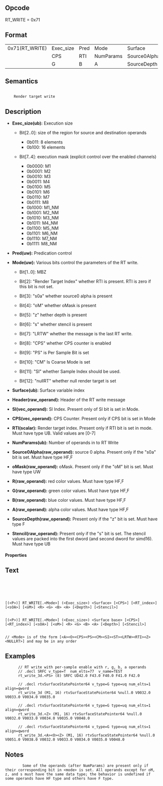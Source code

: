 <!---======================= begin_copyright_notice ============================

Copyright (C) 2020-2022 Intel Corporation

SPDX-License-Identifier: MIT

============================= end_copyright_notice ==========================-->

## Opcode

  RT_WRITE = 0x71

## Format

| | | | | | | |
| --- | --- | --- | --- | --- | --- | --- |
| 0x71(RT_WRITE) | Exec_size | Pred | Mode      | Surface      | Header  | SI |
|                | CPS       | RTI  | NumParams | Source0Alpha | oMask   | R  |
|                | G         | B    | A         | SourceDepth  | Stencil |    |


## Semantics


```

    Render target write
```

## Description






- **Exec_size(ub):** Execution size

  - Bit[2..0]: size of the region for source and destination operands

    - 0b011:  8 elements
    - 0b100:  16 elements
  - Bit[7..4]: execution mask (explicit control over the enabled channels)

    - 0b0000:  M1
    - 0b0001:  M2
    - 0b0010:  M3
    - 0b0011:  M4
    - 0b0100:  M5
    - 0b0101:  M6
    - 0b0110:  M7
    - 0b0111:  M8
    - 0b1000:  M1_NM
    - 0b1001:  M2_NM
    - 0b1010:  M3_NM
    - 0b1011:  M4_NM
    - 0b1100:  M5_NM
    - 0b1101:  M6_NM
    - 0b1110:  M7_NM
    - 0b1111:  M8_NM

- **Pred(uw):** Predication control


- **Mode(uw):**  Various bits control the parameters of the RT write.

  - Bit[1..0]: MBZ

  - Bit[2]: "Render Target Index" whether RTI is present. RTI is zero if this bit is not set.

  - Bit[3]: "s0a" whether source0 alpha is present

  - Bit[4]: "oM" whether oMask is present

  - Bit[5]: "z" hether depth is present

  - Bit[6]: "s" whether stencil is present

  - Bit[7]: "LRTW" whether the message is the last RT write.

  - Bit[8]: "CPS" whether CPS counter is enabled

  - Bit[9]: "PS" is Per Sample Bit is set

  - Bit[10]: "CM" Is Coarse Mode is set

  - Bit[11]: "SI" whether Sample Index should be used.


  - Bit[12]: "nullRT" whether null render target is set


- **Surface(ub):** Surface variable index


- **Header(raw_operand):** Header of the RT write message


- **SI(vec_operand):** SI Index. Present only of SI bit is set in Mode.


- **CPS(vec_operand):** CPS Counter. Present only if CPS bit is set in Mode


- **RTI(scalar):** Render target index. Present only if RTI bit is set in mode. Must have type UB. Valid values are  [0-7]


- **NumParams(ub):** Number of operands in to RT Write


- **Source0Alpha(raw_operand):** source 0 alpha. Present only if the "s0a" bit is set. Must have type HF,F


- **oMask(raw_operand):** oMask. Present only if the "oM" bit is set. Must have type UW


- **R(raw_operand):** red color values. Must have type HF,F


- **G(raw_operand):** green color values. Must have type HF,F


- **B(raw_operand):** blue color values. Must have type HF,F


- **A(raw_operand):** alpha color values. Must have type HF,F


- **SourceDepth(raw_operand):** Present only if the "z" bit is set. Must have type F


- **Stencil(raw_operand):** Present only if the "s" bit is set. The stencil values are packed into the first dword (and second dword for simd16). Must have type UB


#### Properties




## Text
```





[(<P>)] RT_WRITE[.<Mode>] (<Exec_size>) <Surface> [<CPS>] [<RT_index>] [<sOA>] [<oM>] <R> <G> <B> <A> [<Depth>] [<Stencil>]


[(<P>)] RT_WRITE[.<Mode>] (<Exec_size>) <Surface base> [<CPS>] [<RT_index>] [<sOA>] [<oM>] <R> <G> <B> <A> [<Depth>] [<Stencil>]


// <Mode> is of the form [<A><O><CPS><PS><CM><SI><ST><LRTW><RTI><Z><NULLRT>] and may be in any order
```
## Examples



```
      // RT write with per-sample enable with r, g, b, a operands
      // .decl SRFC v_type=T  num_elts=77  v_name=TEST
      rt_write_3d.<PS> (8) SRFC UD42.0 F43.0 F40.0 F41.0 F42.0

      // .decl rtvSurfaceStatePointer64 v_type=G type=uq num_elts=1 align=qword
      rt_write_3d (M1, 16) rtvSurfaceStatePointer64 %null.0 V0032.0 V0033.0 V0034.0 V0035.0

      // .decl rtvSurfaceStatePointer64 v_type=G type=uq num_elts=1 align=qword
      rt_write_3d.<Z> (M1, 16) rtvSurfaceStatePointer64 %null.0 V0032.0 V0033.0 V0034.0 V0035.0 V0048.0

      // .decl rtvSurfaceStatePointer64 v_type=G type=uq num_elts=1 align=qword
      rt_write_3d.<A><O><Z> (M1, 16) rtvSurfaceStatePointer64 %null.0 V0051.0 V0038.0 V0032.0 V0033.0 V0034.0 V0035.0 V0048.0
```
## Notes





```
        Some of the operands (after NumParams) are present only if their corresponding bit in <mode> is set. All operands except for oM, z, and s must have the same data type; the behavior is undefined if some operands have HF type and others have F type.
```

